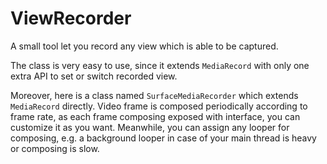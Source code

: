 # ViewRecorder
A small tool let you record any view which is able to be captured.

The class is very easy to use, since it extends `MediaRecord` with only one extra API to set or switch recorded view.

Moreover, here is a class named `SurfaceMediaRecorder` which extends `MediaRecord` directly. Video frame is composed periodically according to frame rate, as each frame composing exposed with interface, you can customize it as you want. Meanwhile, you can assign any looper for composing, e.g. a background looper in case of your main thread is heavy or composing is slow. 